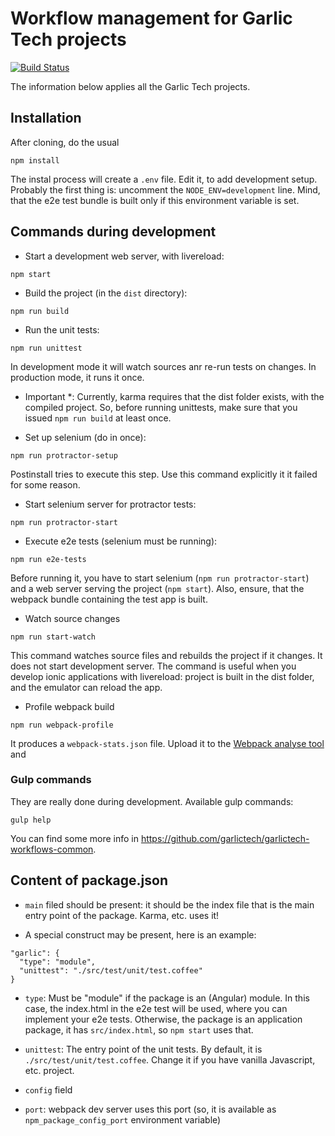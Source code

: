 # Workflow management for Garlic Tech projects

[![Build Status](https://travis-ci.com/garlictech/garlictech-workflows-client.svg?token=PrxB3e9orjydN7XUbkZL&branch=master)](https://travis-ci.com/garlictech/garlictech-workflows-client)

The information below applies all the Garlic Tech projects.

## Installation

After cloning, do the usual

```npm install```

The instal process will create a `.env` file. Edit it, to add development setup. Probably the first thing is: uncomment the ```NODE_ENV=development``` line. Mind, that the e2e test bundle is built only if this environment variable is set.

## Commands during development

 * Start a development web server, with livereload:

```npm start```

 * Build the project (in the ```dist``` directory):

```npm run build```

 * Run the unit tests:

```npm run unittest```

In development mode it will watch sources anr re-run tests on changes. In production mode, it runs it once.

* Important *: Currently, karma requires that the dist folder exists, with the compiled project. So, before running unittests, make sure that you issued `npm run build` at least once.

 * Set up selenium (do in once):

```npm run protractor-setup```

Postinstall tries to execute this step. Use this command explicitly it it failed for some reason.

* Start selenium server for protractor tests:

```npm run protractor-start```

* Execute e2e tests (selenium must be running):

```npm run e2e-tests```

Before running it, you have to start selenium (```npm run protractor-start```) and a web server serving the project (```npm start```). Also, ensure, that the webpack bundle containing the test app is built.

* Watch source changes

```npm run start-watch```

This command watches source files and rebuilds the project if it changes. It does not start development server. The command is useful when you develop ionic applications with livereload: project is built in the dist folder, and the emulator can reload the app.

* Profile webpack build

```npm run webpack-profile```

It produces a ```webpack-stats.json``` file. Upload it to the [Webpack analyse tool](http://webpack.github.io/analyse/) and <enjoy class=""></enjoy>

### Gulp commands

They are really done during development. Available gulp commands:

```gulp help```

You can find some more info in https://github.com/garlictech/garlictech-workflows-common.

## Content of package.json

* `main` filed should be present: it should be the index file that is the main entry point of the package. Karma, etc. uses it!

* A special construct may be present, here is an example:

```
"garlic": {
  "type": "module",
  "unittest": "./src/test/unit/test.coffee"
}
```

 * ```type```: Must be "module" if the package is an (Angular) module. In this case, the index.html in the e2e test will be used, where you can implement your e2e tests. Otherwise, the package is an application package, it has ```src/index.html```, so ```npm start``` uses that.

 * ```unittest```: The entry point of the unit tests. By default, it is ```./src/test/unit/test.coffee```. Change it if you have vanilla Javascript, etc. project.

* ```config``` field
 
 * ```port```: webpack dev server uses this port (so, it is available as ```npm_package_config_port``` environment variable)

